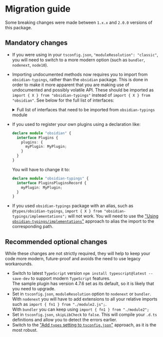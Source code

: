 # Migration guide

Some breaking changes were made between `1.x.x` and `2.0.0` versions of this package.

## Mandatory changes

- If you were using in your `tsconfig.json`, `"moduleResolution": "classic"`, you will need to switch to a more modern option (such as `bundler`, `nodenext`, `node10`).
- Importing undocumented methods now requires you to import from `obsidian-typings`, rather than the `obsidian` package. This is done in order to make it more apparent that you are making use of undocumented and possibly volatile API. These should be imported as `import { X } from "obsidian-typings"` instead of `import { X } from "obsidian"`. See below for the full list of interfaces:

  <details>
    <summary>Full list of interfaces that need to be imported from <code>obsidian-typings</code> module</summary>
    <pre><code>AbstractSearchComponent
  Account
  AppMenuBarManager
  AppVaultConfig
  AppVaultConfigHotkeysRecord
  AudioRecorderPluginInstance
  BacklinkPluginInstance
  BaseEditor
  BookmarksPluginInstance
  CanvasConnection
  CanvasLeaf
  CanvasNode
  CanvasPluginInstance
  CanvasView
  ClipBoardManager
  CommandPalettePluginInstance
  Commands
  CommandsCommandsRecord
  CommandsEditorCommandsRecord
  ConfigItem
  CustomArrayDict
  CustomArrayDictDataRecord
  CustomCSS
  CustomCSSThemesRecord
  CustomCSSUpdatesRecord
  DailyNotesPluginInstance
  DataAdapterFilesRecord
  DataAdapterWatchersRecord
  Draggable
  DragManager
  DragStartEvent
  DropResult
  EditorSearchComponent
  EditorStatusPluginInstance
  EditorSuggests
  EmbedContext
  EmbeddableConstructor
  EmbeddedEditorView
  EmbedRegistry
  EmbedRegistryEmbedByExtensionRecord
  FileCacheEntry
  FileEntry
  FileExplorerLeaf
  FileExplorerPluginInstance
  FileExplorerView
  FileExplorerViewFileItemsRecord
  FileRecoveryPluginInstance
  FileSuggest
  FileSuggestManager
  FileTreeItem
  FoldInfo
  FoldManager
  FootnoteCache
  GlobalSearchLeaf
  GlobalSearchPluginInstance
  GraphPluginInstance
  HotkeyManager
  HotkeyManagerCustomKeysRecord
  HotkeyManagerDefaultKeysRecord
  HotkeysSettingTab
  HoverLinkEvent
  IFramedMarkdownEditor
  ImportedAttachments
  InfinityScroll
  InternalPlugin
  InternalPluginInstance
  InternalPluginNameInstancesMapping
  InternalPluginNameType
  InternalPlugins
  InternalPluginsConfigRecord
  KeyScope
  LeafEntry
  LinkChangeUpdate
  LinkUpdate
  LinkUpdaters
  LoadProgress
  MarkdownBaseView
  MarkdownImporterPluginInstance
  MarkdownScrollableEditView
  MenuSubmenuConfigRecord
  MetadataCacheFileCacheRecord
  MetadataCacheMetadataCacheRecord
  MetadataEditor
  MetadataEditorProperty
  MetadataTypeManager
  MetadataTypeManagerPropertiesRecord
  MetadataTypeManagerRegisteredTypeWidgetsRecord
  MetadataTypeManagerTypesRecord
  MetadataWidget
  MobileNavbar
  MobileToolbar
  NoteComposerPluginInstance
  ObsidianDOM
  ObsidianTouchEvent
  OutgoingLinkPluginInstance
  OutlinePluginInstance
  PagePreviewPluginInstance
  Plugins
  PluginsManifestsRecord
  PluginsPluginsRecord
  PluginUpdateManifest
  PositionedReference
  PropertiesPluginInstance
  PropertyEntryData
  PropertyInfo
  PropertyRenderContext
  PropertyWidget
  PropertyWidgetType
  PublishPluginInstance
  RandomNotePluginInstance
  ReadViewRenderer
  RecentFileTracker
  RendererSection
  Runnable
  SearchCursor
  SerializedWorkspace
  SerializedWorkspaceLeftRibbonHiddenItemsRecord
  SlashCommandPluginInstance
  SlidesPluginInstance
  StarredPluginInstance
  StateHistory
  SuggestionContainer
  SwitcherPluginInstance
  SyncPluginInstance
  TableCell
  TableCellEditor
  TableEditor
  TagPanePluginInstance
  TemplatesPluginInstance
  ThemeManifest
  Token
  Tree
  TreeItem
  TreeNode
  VaultFileMapRecord
  ViewRegistry
  ViewRegistryTypeByExtensionRecord
  ViewRegistryViewByTypeRecord
  WeakMapWrapper
  WidgetEditorView
  WindowSelection
  WordCountPluginInstance
  WorkspaceHoverLinkSourcesRecord
  WorkspacesPluginInstance
  ZkPrefixerPluginInstance
  </code></pre>
  </details>

- If you used to register your own plugins using a declaration like:

    ```ts
    declare module "obsidian" {
      interface Plugins {
        plugins: {
          myPlugin: MyPlugin;
        }
      }
    }
    ```

    You will have to change it to:

    ```ts
    declare module "obsidian-typings" {
      interface PluginsPluginsRecord {
        myPlugin: MyPlugin;
      }
    }
    ```

- If you used `obsidian-typings` package with an alias, such as `@types/obsidian-typings`, `import { X } from "obsidian-typings/implementations";` will not work. You will need to use the ["Using `obsidian-typings/implementations`"](https://github.com/Fevol/obsidian-typings/blob/main/README.md#using-obsidian-typings-implementations) approach to alias the import to the corresponding path.

## Recommended optional changes

While these changes are not strictly required, they will help to keep your code more modern, future-proof and avoids the need to use legacy workarounds.

- Switch to latest `TypeScript` version `npm install typescript@latest --save-dev` to support modern `TypeScript` features.<br>The sample plugin has version 4.7.6 set as its default, so it is likely that you need to upgrade. 
- Set in `tsconfig.json`, `moduleResolution` option to `nodenext` or `bundler`. <br>With `nodenext` you will have to add extensions to all your relative imports such as `import { fn1 } from "./module2.js";`. <br>With `bundler` you can keep using `import { fn1 } from "./module2";`
- Set in `tsconfig.json`, `skipLibCheck` to `false`. This will compile your `.d.ts` definitions and allow you to detect the errors earlier.
- Switch to the ["Add `types` setting to `tsconfig.json`"](README.md#add-types-setting-to-tsconfig-json) approach, as it is the most robust.
